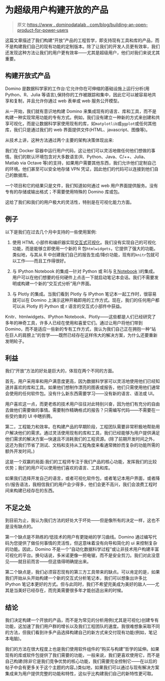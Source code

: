 # 为超级用户构建开放的产品

> 原文:[https://www . dominodatalab . com/blog/building-an-open-product-for-power-users](https://www.dominodatalab.com/blog/building-an-open-product-for-power-users)

这篇文章描述了我们构建“开放”产品的工程哲学，即支持现有工具和库的产品，而不是构建我们自己的现有功能的定制版本。除了让我们的开发人员更有效率，我们还发现这种方法让我们的用户更有效率——尤其是超级用户，他们对我们来说尤其重要。

## 构建开放式产品

Domino 是数据科学家的工作台:它允许你在可伸缩的基础设施上运行分析(用 Python、R、Julia 等语言),保持你的工作被跟踪和集中，因此它可以被容易地共享和复制，并且允许你通过 web 表单或 web 服务公开模型。

从一开始，我们就有意识地构建 Domino 来集成现有的语言、库和工具，而不是构建一种实现常用功能的专有方式。例如，我们没有建立一种新的方式来创建和共享可视化，而是让数据科学家使用现有的库，如`matplotlib`或`ggplot`或任何其他库，我们只是通过我们的 web 界面提供文件(HTML、javascript、图像等)。

从技术上讲，这种方法通过两个主要的架构决策体现出来:

我们在 Docker 容器中运行用户代码，这让他们可以灵活地做任何他们想做的事情。我们的默认环境包含对大多数语言(R、Python、Java、C/++、Julia、Matlab via Octave 等)的支持，如果用户需要其他东西，我们允许他们定制自己的环境。他们甚至可以安全地存储 VPN 凭证，因此他们的代码可以连接到他们自己的数据库。

一个项目和它的结果只是文件，我们知道如何通过 web 用户界面提供服务。没有专有的存储或输出格式；不需要使用特殊的 Domino 库或包。

这给了我们和我们的用户极大的灵活性，特别是在可视化能力方面。

## 例子

以下是我们在过去几个月中支持的一些使用案例:

1.  使用 HTML 小部件和编织器实现[交互式可视化](https://www.dominodatalab.com/blog/interactive-dashboards-with-knitr-and-html-widgets/)。我们没有实现自己的可视化功能，而是能够立即使用一个新的 R 包`htmlwidgets`，它提供了强大的功能。类似地，与其从 R 中创建我们自己的报告生成/降价功能，现有的`knitr`包就可以工作——而且工作得很好。
2.  与 IPython Notebook 的集成—针对 Python 或 R(与 [R Notebook](//blog.dominodatalab.com/r-notebooks/) )的集成。用户可以在他们想要的任何硬件上点击一下就启动笔记本会话。我们不需要发明或构建一个新的“交互式分析”用户界面。

3.  与 Plotly 的集成。当我们看到 Plotly 与 IPython 笔记本一起工作时，很容易就可以在 Domino 上演示这种开箱即用的工作方式。现在，我们的任何用户都可以从 Plotly 的 Python 或 r 语言的交互式小部件中获益。

Knitr、htmlwidgets、IPython Notebook、Plotly——这些都是人们已经研究了多年的神奇工具，许多人已经在使用和喜爱它们。通过让用户将他们带到 Domino，而不是适应一些新的专有工作方式，我认为我们自己正在拥抱一种“站在巨人的肩膀上”的哲学——既然已经存在这样伟大的解决方案，为什么还要重新发明轮子。

## 利益

我们“开放”方法的好处是巨大的，体现在两个不同的方面。

首先，用户采用率和用户满意度更高，因为数据科学家可以灵活地使用他们已经知道并喜欢的库和工具。如果他们想制作漂亮的图表或报告，他们只需使用他们通常会使用的任何软件包。没有什么新东西需要学习——没有新的语言、语法或 UI。

用户喜欢这一点，而更老练的技术用户往往对此特别兴奋，因为他们有充分的自由去做他们需要做的事情。需要制作精确格式的报告？只需编写代码——不需要在一些受约束的 UI 中瞎折腾。

第二，工程能力和效率。在构建产品的早期阶段，工程团队需要非常积极地帮助用户解决他们的需求。通过灵活使用现有的库和工具，我们已经能够为用户提供满足他们需求的解决方案—快速且不消耗我们的工程资源。(除了前期开发时间之外，这还为我们节省了测试、文档和支持从工程角度来看通常微妙而复杂的功能所需的额外开发时间。)

这是一个双赢的局面:我们的工程师专注于我们产品的核心功能，发挥我们的比较优势；我们的用户可以使用他们喜欢的语言、工具和库。

如果我们选择开发自己的语言，或者可视化软件包，或者笔记本用户界面，或者降价/报告语法，我相信我们的用户会少得多，他们会更不高兴，我们会浪费工程时间来构建已经存在的东西。

## 不足之处

到目前为止，我认为我们方法的好处大于坏处——但是像所有的决定一样，这也不是没有缺点的。

第一个缺点是不熟练的/低技术的用户有更陡峭的学习曲线。Domino 通过编写代码为您提供了做任何事情的灵活性，但这意味着没有向导和简化的 ui 来控制复杂的功能。因此，Domino 不是一个“自动化数据科学过程”或让非技术用户构建丰富可视化的平台。换句话说，多米诺更像一把电锯，而不是安全剪刀。我们对此没意见——就目前而言——但这值得明确提出来。

第二个缺点是，我们必须容忍现有的第三方工具带来的缺点。可以肯定的是，如果我们开始从头开始构建一个新的交互式分析笔记本，我们可以想象出许多比 IPython 笔记本更好的方式。但与此同时，我们不希望完美成为美好的敌人——尤其是当美好已经存在，而完美需要很多年才能创造出来的时候。

## 结论

我们决定构建一个开放的产品，而不是为常见的分析用例(尤其是可视化)创建专有功能，这加速了我们用户群的增长以及我们工程团队的速度。我很难想象采取不同的方法，但我们看到许多产品选择构建自己的新方式来交付现有功能(例如，笔记本电脑)。

我们的方法在很大程度上也是我们使用软件组件的“购买与构建”哲学的延伸。如果现有的库或软件包提供了我们需要的功能，一般来说，我们更喜欢使用它，而不是自己构建(除非它是我们竞争优势的核心功能，我们需要完全控制它——在以后的帖子中会有更多关于这个主题的内容。)类似地，如果我们可以通过与现有解决方案集成来为用户提供完整的功能和特性，这似乎比构建我们自己的新特性更可取。
